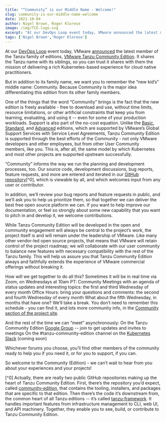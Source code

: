 ```yaml
---
title: "“Community” is our Middle Name - Welcome!"
slug: community-is-our-middle-name-welcome
date: 2021-10-04
author: Nigel Brown, Roger Klorese
image: /img/TCE-logo.svg
excerpt: "At our DevOps Loop event today, VMware announced the latest member of the Tanzu family of editions, VMware Tanzu Community Edition... we want you to remember the “new kid’s” middle name: Community. Because Community is the major idea differentiating this edition from its other family members."
tags: ['Nigel Brown','Roger Klorese']
---
```


At our [DevOps Loop](https://devopsloop.io) event today, VMware [announced](https://tanzu.vmware.com/content/blog/vmware-tanzu-community-edition-announcement) the latest member of the Tanzu family of editions, [VMware Tanzu Community Edition](https://tanzucommunityedition.io/). It shares the Tanzu name with its siblings, so you can trust it shares with them the mission of delivering a rich Kubernetes-based experience for cloud native practitioners.

But in addition to its family name, we want you to remember the “new kid’s” middle name: Community. Because Community is the major idea differentiating this edition from its other family members.

One of the things that the word “Community” brings is the fact that the new edition is freely available - free to download and use, without time limits, resource limitations, or other artificial constraints that keep you from learning, evaluating, and using it -- even for some of your production workloads. Support is also part of the no-cost equation. Unlike the [Basic](https://tanzu.vmware.com/tanzu/basic), [Standard](https://tanzu.vmware.com/tanzu/standard), and [Advanced](https://tanzu.vmware.com/tanzu/advanced) editions, which are supported by VMware’s Global Support Services with Service Level Agreements, Tanzu Community Edition is supported through the best efforts of the Community - not only VMware developers and other employees, but from other User Community members, like you. This is, after all, the same model by which Kubernetes and most other projects are supported upstream successfully.

“Community” informs the way we run the planning and development processes, too. Our source code, development discussions, bug reports, feature requests, and more are entered and iterated in our [GitHub repository](https://github.com/vmware-tanzu/community-edition)[^0], which is viewable by all, and which welcomes input from any user or contributor.

In addition, we’ll review your bug reports and feature requests in public, and we’ll ask you to help us prioritize them, so that together we can deliver the best free open source platform we can. If you want to help improve our documentation, or feel so strongly about some new capability that you want to pitch in and develop it, we welcome contributions.

While Tanzu Community Edition will be developed in the open and community engagement will always be central to the project’s work, the project itself is and will remain under the leadership of VMware.  Like many other vendor-led open source projects, that means that VMware will retain control of the project roadmap; we will collaborate with our user community to balance new features with necessary compatibility with the rest of the Tanzu family. This will help us assure you that Tanzu Community Edition always and faithfully extends the experience of VMware commercial offerings without breaking it.

How will we get together to do all this? Sometimes it will be in real time via Zoom, on Wednesdays at 10am PT:
Community Meetings with an agenda of status updates and interesting topics: the first and third Wednesday of every month
Office Hours: bring your questions and comments: the second and fourth Wednesday of every month
What about the fifth Wednesday, in months that have one? We’ll take a break. You don’t need to remember this schedule - you can find it, and lots more community info, in the [Community section of the project site](https://tanzucommunityedition.io/community).

And the rest of the time we can “meet” asynchronously:
On the Tanzu Community Edition [Google Group](https://groups.google.com/g/tanzu-community-edition) -- join to get updates and invites to meetings
On the #tanzu-community-edition channel on the [Kubernetes Slack](https://kubernetes.slack.com) (coming soon)

Whichever forums you choose, you’ll find other members of the community ready to help you if you need it, or for you to support, if you can.

So welcome to the Community (Edition) - we can’t wait to hear from you about your experiences and your projects!

[^0] Actually, there are really two public GitHub repositories making up the heart of Tanzu Community Edition. First, there’s the repository you’d expect, called [community-edition](https://github.com/vmware-tanzu/community-edition), that contains the tooling, installers, and packages that are specific to that edition. Then there’s the code it’s downstream from, the common heart of all Tanzu editions -- it’s called [tanzu-framework](https://github.com/vmware-tanzu/tanzu-framework). It handles important features from infrastructure management to CLI, web UI, and API machinery. Together, they enable you to see, build, or contribute to Tanzu Community Edition.
